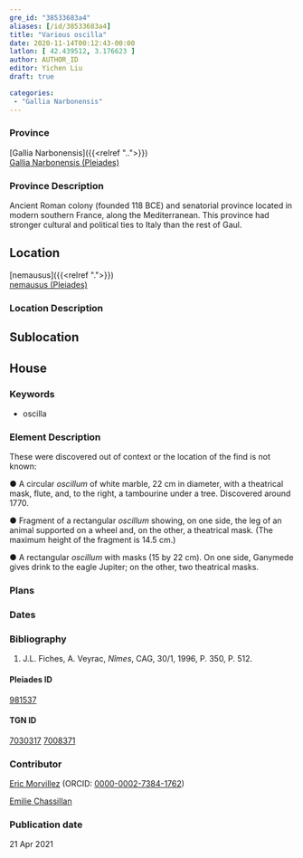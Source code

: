 ```yaml
---
gre_id: "38533683a4"
aliases: [/id/38533683a4]
title: "Various oscilla"
date: 2020-11-14T00:12:43-00:00
latlon: [ 42.439512, 3.176623 ]
author: AUTHOR_ID
editor: Yichen Liu
draft: true

categories:
 - "Gallia Narbonensis"
---
```


### Province

[Gallia Narbonensis]({{<relref "..">}}) \
[Gallia Narbonensis (Pleiades)](https://pleiades.stoa.org/places/981537)

### Province Description

Ancient Roman colony (founded 118 BCE) and senatorial province located in modern southern France, along the Mediterranean. This province had stronger cultural and political ties to Italy than the rest of Gaul.

## Location

[nemausus]({{<relref ".">}}) \
[nemausus (Pleiades)](https://pleiades.stoa.org/places/148142)

### Location Description

<!--### Location Description-->

<!-- LEAVE THIS BLANK FOR NOW -->

## Sublocation

[](#)

<!--### Sublocation Description-->

<!-- DESCRIPTION -->

## House





### Keywords

- oscilla


### Element Description

These were discovered out of context or the location of the find is not known:

●	A circular *oscillum* of white marble, 22 cm in diameter, with a theatrical mask, flute, and, to the right, a tambourine under a tree. Discovered around 1770.

●	Fragment of a rectangular *oscillum* showing, on one side, the leg of an animal supported on a wheel and, on the other, a theatrical mask.  (The maximum height of the fragment is 14.5 cm.)

●	A rectangular *oscillum* with masks (15 by 22 cm). On one side, Ganymede gives drink to the eagle Jupiter; on the other, two theatrical masks.



### Plans



### Dates



### Bibliography
1. J.L. Fiches, A. Veyrac, *Nîmes*, CAG, 30/1, 1996, P. 350, P. 512.

#### Pleiades ID

[981537](https://pleiades.stoa.org/places/981537)

#### TGN ID

[7030317](http://vocab.getty.edu/page/tgn/7030317)
[7008371](http://vocab.getty.edu/page/tgn/7008371)

### Contributor

[Eric Morvillez](link) (ORCID: [0000-0002-7384-1762](https://orcid.org/0000-0002-7384-1762))

[Emilie Chassillan](link)
### Publication date


21 Apr 2021

<!--### Related articles-->

<!-- Links to other related articles. Leave blank for now -->